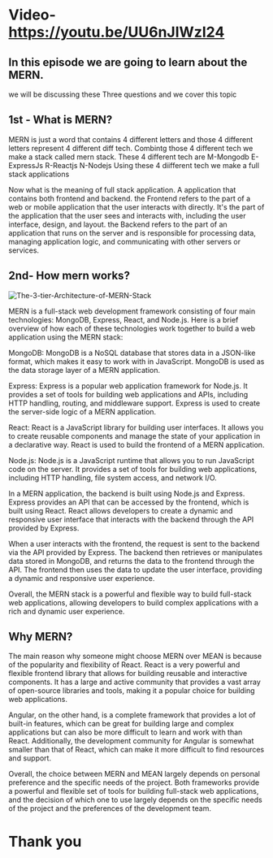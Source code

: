 # Video- https://youtu.be/UU6nJIWzI24

## In this episode we are going to learn about the MERN.
we will be discussing these Three questions and we cover this topic

## 1st - What is MERN?

MERN is just a word that contains  4 different letters and those 4 different letters represent 4 different diff tech.
Combintg those 4 different tech we make a stack called mern stack.
These 4 different tech are M-Mongodb E-ExpressJs R-Reactjs N-Nodejs
Using these 4 diifferent tech we make a full stack applications 

Now what is the meaning of full stack application. A application that contains both frontend and backend. 
the Frontend refers to the part of a web or mobile application that the user interacts with directly. It's the part of the application that the user sees and interacts with, including the user interface, design, and layout.
the Backend refers to the part of an application that runs on the server and is responsible for processing data, managing application logic, and communicating with other servers or services.

## 2nd- How mern works?

![The-3-tier-Architecture-of-MERN-Stack](https://user-images.githubusercontent.com/101265586/218980052-d8ef4f4e-aa50-4743-a0b9-fbdf2b02f5f2.png)


MERN is a full-stack web development framework consisting of four main technologies: MongoDB, Express, React, and Node.js. Here is a brief overview of how each of these technologies work together to build a web application using the MERN stack:

MongoDB: MongoDB is a NoSQL database that stores data in a JSON-like format, which makes it easy to work with in JavaScript. MongoDB is used as the data storage layer of a MERN application.

Express: Express is a popular web application framework for Node.js. It provides a set of tools for building web applications and APIs, including HTTP handling, routing, and middleware support. Express is used to create the server-side logic of a MERN application.

React: React is a JavaScript library for building user interfaces. It allows you to create reusable components and manage the state of your application in a declarative way. React is used to build the frontend of a MERN application.

Node.js: Node.js is a JavaScript runtime that allows you to run JavaScript code on the server. It provides a set of tools for building web applications, including HTTP handling, file system access, and network I/O.

In a MERN application, the backend is built using Node.js and Express. Express provides an API that can be accessed by the frontend, which is built using React. React allows developers to create a dynamic and responsive user interface that interacts with the backend through the API provided by Express.

When a user interacts with the frontend, the request is sent to the backend via the API provided by Express. The backend then retrieves or manipulates data stored in MongoDB, and returns the data to the frontend through the API. The frontend then uses the data to update the user interface, providing a dynamic and responsive user experience.

Overall, the MERN stack is a powerful and flexible way to build full-stack web applications, allowing developers to build complex applications with a rich and dynamic user experience.

## Why MERN? 

The main reason why someone might choose MERN over MEAN is because of the popularity and flexibility of React. React is a very powerful and flexible frontend library that allows for building reusable and interactive components. It has a large and active community that provides a vast array of open-source libraries and tools, making it a popular choice for building web applications.

Angular, on the other hand, is a complete framework that provides a lot of built-in features, which can be great for building large and complex applications but can also be more difficult to learn and work with than React. Additionally, the development community for Angular is somewhat smaller than that of React, which can make it more difficult to find resources and support.

Overall, the choice between MERN and MEAN largely depends on personal preference and the specific needs of the project. Both frameworks provide a powerful and flexible set of tools for building full-stack web applications, and the decision of which one to use largely depends on the specific needs of the project and the preferences of the development team.


# Thank you


